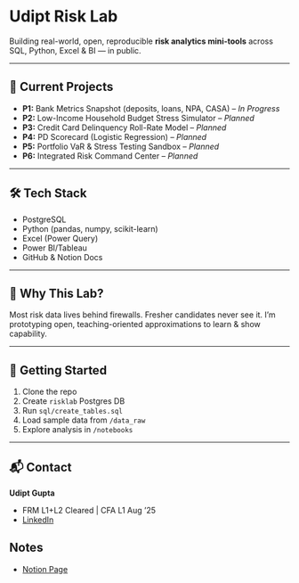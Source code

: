 # Udipt Risk Lab

Building real-world, open, reproducible **risk analytics mini-tools** across SQL, Python, Excel & BI — in public.

---

## 📂 Current Projects
- **P1:** Bank Metrics Snapshot (deposits, loans, NPA, CASA) – *In Progress*
- **P2:** Low-Income Household Budget Stress Simulator – *Planned*
- **P3:** Credit Card Delinquency Roll-Rate Model – *Planned*
- **P4:** PD Scorecard (Logistic Regression) – *Planned*
- **P5:** Portfolio VaR & Stress Testing Sandbox – *Planned*
- **P6:** Integrated Risk Command Center – *Planned*

---

## 🛠️ Tech Stack
- PostgreSQL  
- Python (pandas, numpy, scikit-learn)  
- Excel (Power Query)  
- Power BI/Tableau  
- GitHub & Notion Docs  

---

## 🎯 Why This Lab?
Most risk data lives behind firewalls. Fresher candidates never see it. I’m prototyping open, teaching-oriented approximations to learn & show capability.

---

## 🚀 Getting Started
1. Clone the repo
2. Create `risklab` Postgres DB
3. Run `sql/create_tables.sql`
4. Load sample data from `/data_raw`
5. Explore analysis in `/notebooks`

---

## 📬 Contact
**Udipt Gupta**  
- FRM L1+L2 Cleared | CFA L1 Aug ’25  
- [LinkedIn](https://linkedin.com/in/udiptgupta)

## Notes
- [Notion Page](https://www.notion.so/12-Weeks-Make-or-Break-233ca1bd491a80fda107fffb2a220329?source=copy_link)
